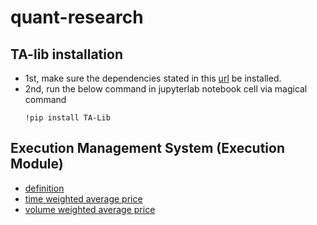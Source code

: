 # quant-research

## TA-lib installation

- 1st, make sure the dependencies stated in this [url](https://ta-lib.github.io/ta-lib-python/install.html) be installed.
- 2nd, run the below command in jupyterlab notebook cell via magical command
  ```shell
  !pip install TA-Lib
  ```

## Execution Management System (Execution Module)

- [definition](https://en.wikipedia.org/wiki/Execution_management_system)
- [time weighted average price](https://en.wikipedia.org/wiki/Time-weighted_average_price)
- [volume weighted average price](https://en.wikipedia.org/wiki/Volume-weighted_average_price)
